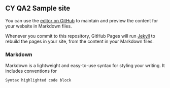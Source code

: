 <!-- Start cookieyes banner -->
<!-- <script id="cookieyes" type="text/javascript" src="https://trusttick.com/client_data/58dd38836694903ed8ef52f2/script.js"></script> -->
<!-- End cookieyes banner -->

<!-- Start cookieyes banner --> <script id="cookieyes" type="text/javascript" src="https://trusttick.com/client_data/73b67a119295d1b251eb253e/script.js"></script> <!-- End cookieyes banner -->

## CY QA2 Sample site

You can use the [editor on GitHub](https://github.com/shaanMoz/site-qa2/edit/gh-pages/index.md) to maintain and preview the content for your website in Markdown files.

Whenever you commit to this repository, GitHub Pages will run [Jekyll](https://jekyllrb.com/) to rebuild the pages in your site, from the content in your Markdown files.

### Markdown

Markdown is a lightweight and easy-to-use syntax for styling your writing. It includes conventions for

```markdown
Syntax highlighted code block

